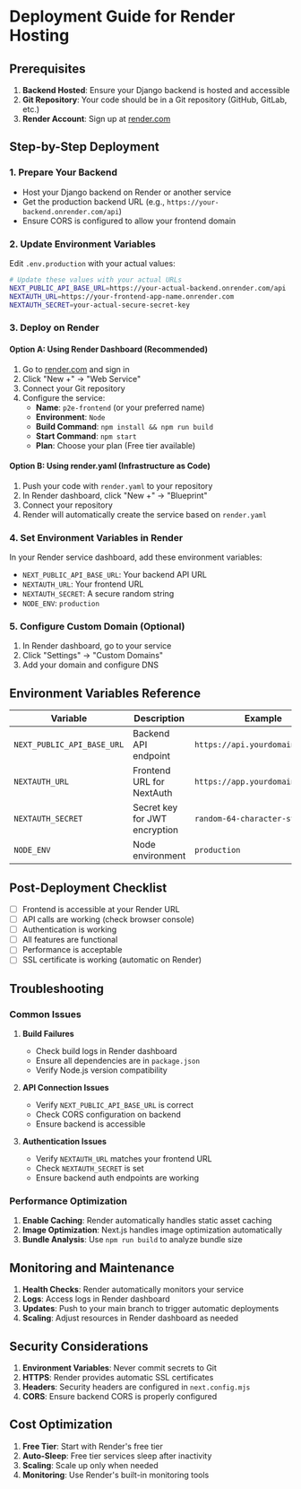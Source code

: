 # Deployment Guide for Render Hosting

## Prerequisites

1. **Backend Hosted**: Ensure your Django backend is hosted and accessible
2. **Git Repository**: Your code should be in a Git repository (GitHub, GitLab, etc.)
3. **Render Account**: Sign up at [render.com](https://render.com)

## Step-by-Step Deployment

### 1. Prepare Your Backend
- Host your Django backend on Render or another service
- Get the production backend URL (e.g., `https://your-backend.onrender.com/api`)
- Ensure CORS is configured to allow your frontend domain

### 2. Update Environment Variables
Edit `.env.production` with your actual values:

```bash
# Update these values with your actual URLs
NEXT_PUBLIC_API_BASE_URL=https://your-actual-backend.onrender.com/api
NEXTAUTH_URL=https://your-frontend-app-name.onrender.com
NEXTAUTH_SECRET=your-actual-secure-secret-key
```

### 3. Deploy on Render

#### Option A: Using Render Dashboard (Recommended)
1. Go to [render.com](https://render.com) and sign in
2. Click "New +" → "Web Service"
3. Connect your Git repository
4. Configure the service:
   - **Name**: `p2e-frontend` (or your preferred name)
   - **Environment**: `Node`
   - **Build Command**: `npm install && npm run build`
   - **Start Command**: `npm start`
   - **Plan**: Choose your plan (Free tier available)

#### Option B: Using render.yaml (Infrastructure as Code)
1. Push your code with `render.yaml` to your repository
2. In Render dashboard, click "New +" → "Blueprint"
3. Connect your repository
4. Render will automatically create the service based on `render.yaml`

### 4. Set Environment Variables in Render
In your Render service dashboard, add these environment variables:

- `NEXT_PUBLIC_API_BASE_URL`: Your backend API URL
- `NEXTAUTH_URL`: Your frontend URL
- `NEXTAUTH_SECRET`: A secure random string
- `NODE_ENV`: `production`

### 5. Configure Custom Domain (Optional)
1. In Render dashboard, go to your service
2. Click "Settings" → "Custom Domains"
3. Add your domain and configure DNS

## Environment Variables Reference

| Variable | Description | Example |
|----------|-------------|---------|
| `NEXT_PUBLIC_API_BASE_URL` | Backend API endpoint | `https://api.yourdomain.com/api` |
| `NEXTAUTH_URL` | Frontend URL for NextAuth | `https://app.yourdomain.com` |
| `NEXTAUTH_SECRET` | Secret key for JWT encryption | `random-64-character-string` |
| `NODE_ENV` | Node environment | `production` |

## Post-Deployment Checklist

- [ ] Frontend is accessible at your Render URL
- [ ] API calls are working (check browser console)
- [ ] Authentication is working
- [ ] All features are functional
- [ ] Performance is acceptable
- [ ] SSL certificate is working (automatic on Render)

## Troubleshooting

### Common Issues

1. **Build Failures**
   - Check build logs in Render dashboard
   - Ensure all dependencies are in `package.json`
   - Verify Node.js version compatibility

2. **API Connection Issues**
   - Verify `NEXT_PUBLIC_API_BASE_URL` is correct
   - Check CORS configuration on backend
   - Ensure backend is accessible

3. **Authentication Issues**
   - Verify `NEXTAUTH_URL` matches your frontend URL
   - Check `NEXTAUTH_SECRET` is set
   - Ensure backend auth endpoints are working

### Performance Optimization

1. **Enable Caching**: Render automatically handles static asset caching
2. **Image Optimization**: Next.js handles image optimization automatically
3. **Bundle Analysis**: Use `npm run build` to analyze bundle size

## Monitoring and Maintenance

1. **Health Checks**: Render automatically monitors your service
2. **Logs**: Access logs in Render dashboard
3. **Updates**: Push to your main branch to trigger automatic deployments
4. **Scaling**: Adjust resources in Render dashboard as needed

## Security Considerations

1. **Environment Variables**: Never commit secrets to Git
2. **HTTPS**: Render provides automatic SSL certificates
3. **Headers**: Security headers are configured in `next.config.mjs`
4. **CORS**: Ensure backend CORS is properly configured

## Cost Optimization

1. **Free Tier**: Start with Render's free tier
2. **Auto-Sleep**: Free tier services sleep after inactivity
3. **Scaling**: Scale up only when needed
4. **Monitoring**: Use Render's built-in monitoring tools
